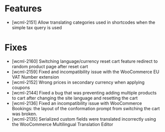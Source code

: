 # Features
* [wcml-2151] Allow translating categories used in shortcodes when the simple tax query is used

# Fixes
* [wcml-2160] Switching language/currency reset cart feature redirect to random product page after reset cart
* [wcml-2159] Fixed and incompatibility issue with the WooCommerce EU VAT Number extension
* [wcml-2152] Wrong prices in secondary currency when applying coupons
* [wcml-2144] Fixed a bug that was preventing adding multiple products to cart after changing the site language and resetting the cart
* [wcml-2136] Fixed an incompatibility issue with WooCommerce Bookings: the layout of the conformation prompt from switching the cart was broken.
* [wcml-2135] Serialized custom fields were translated incorrectly using the WooCommerce Multilingual Translation Editor